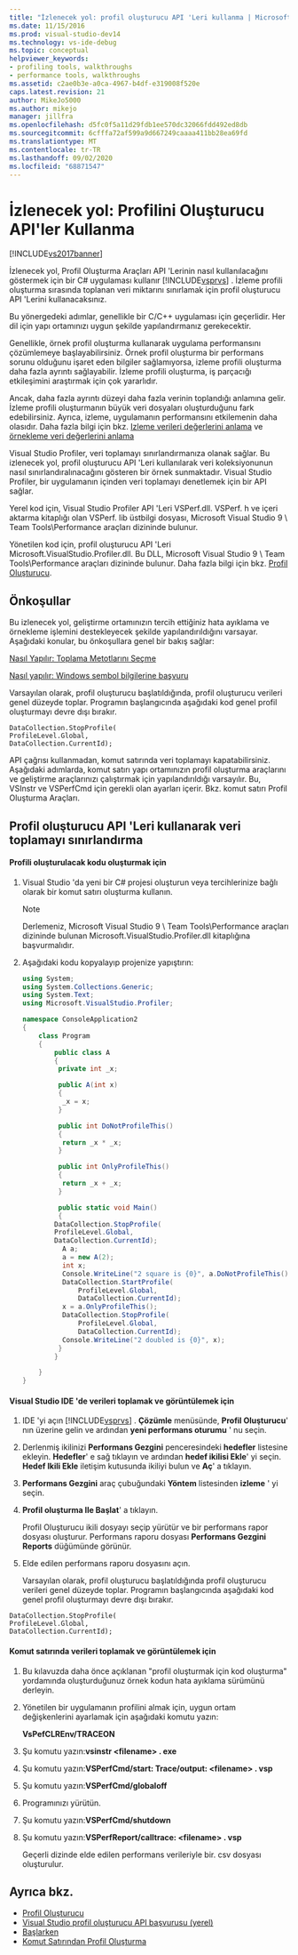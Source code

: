 ```yaml
---
title: "İzlenecek yol: profil oluşturucu API 'Leri kullanma | Microsoft Docs"
ms.date: 11/15/2016
ms.prod: visual-studio-dev14
ms.technology: vs-ide-debug
ms.topic: conceptual
helpviewer_keywords:
- profiling tools, walkthroughs
- performance tools, walkthroughs
ms.assetid: c2ae0b3e-a0ca-4967-b4df-e319008f520e
caps.latest.revision: 21
author: MikeJo5000
ms.author: mikejo
manager: jillfra
ms.openlocfilehash: d5fc0f5a11d29fdb1ee570dc32066fdd492ed8db
ms.sourcegitcommit: 6cfffa72af599a9d667249caaaa411bb28ea69fd
ms.translationtype: MT
ms.contentlocale: tr-TR
ms.lasthandoff: 09/02/2020
ms.locfileid: "68871547"
---
```

# <a name="walkthrough-using-profiler-apis"></a>İzlenecek yol: Profilini Oluşturucu API'ler Kullanma
[!INCLUDE[vs2017banner](../includes/vs2017banner.md)]

İzlenecek yol, Profil Oluşturma Araçları API 'Lerinin nasıl kullanılacağını göstermek için bir C# uygulaması kullanır [!INCLUDE[vsprvs](../includes/vsprvs-md.md)] . İzleme profili oluşturma sırasında toplanan veri miktarını sınırlamak için profil oluşturucu API 'Lerini kullanacaksınız.

 Bu yönergedeki adımlar, genellikle bir C/C++ uygulaması için geçerlidir. Her dil için yapı ortamınızı uygun şekilde yapılandırmanız gerekecektir.

 Genellikle, örnek profil oluşturma kullanarak uygulama performansını çözümlemeye başlayabilirsiniz. Örnek profil oluşturma bir performans sorunu olduğunu işaret eden bilgiler sağlamıyorsa, izleme profili oluşturma daha fazla ayrıntı sağlayabilir. İzleme profili oluşturma, iş parçacığı etkileşimini araştırmak için çok yararlıdır.

 Ancak, daha fazla ayrıntı düzeyi daha fazla verinin toplandığı anlamına gelir. İzleme profili oluşturmanın büyük veri dosyaları oluşturduğunu fark edebilirsiniz. Ayrıca, izleme, uygulamanın performansını etkilemenin daha olasıdır. Daha fazla bilgi için bkz. [Izleme verileri değerlerini anlama](../profiling/understanding-instrumentation-data-values.md) ve [örnekleme veri değerlerini anlama](../profiling/understanding-sampling-data-values.md)

 Visual Studio Profiler, veri toplamayı sınırlandırmanıza olanak sağlar. Bu izlenecek yol, profil oluşturucu API 'Leri kullanılarak veri koleksiyonunun nasıl sınırlandıralınacağını gösteren bir örnek sunmaktadır. Visual Studio Profiler, bir uygulamanın içinden veri toplamayı denetlemek için bir API sağlar.

 Yerel kod için, Visual Studio Profiler API 'Leri VSPerf.dll. VSPerf. h ve içeri aktarma kitaplığı olan VSPerf. lib üstbilgi dosyası, Microsoft Visual Studio 9 \ Team Tools\Performance araçları dizininde bulunur.

 Yönetilen kod için, profil oluşturucu API 'Leri Microsoft.VisualStudio.Profiler.dll. Bu DLL, Microsoft Visual Studio 9 \ Team Tools\Performance araçları dizininde bulunur. Daha fazla bilgi için bkz. [Profil Oluşturucu](/previous-versions/ms242704(v=vs.140)).

## <a name="prerequisites"></a>Önkoşullar
 Bu izlenecek yol, geliştirme ortamınızın tercih ettiğiniz hata ayıklama ve örnekleme işlemini destekleyecek şekilde yapılandırıldığını varsayar. Aşağıdaki konular, bu önkoşullara genel bir bakış sağlar:

 [Nasıl Yapılır: Toplama Metotlarını Seçme](../profiling/how-to-choose-collection-methods.md)

 [Nasıl yapılır: Windows sembol bilgilerine başvuru](../profiling/how-to-reference-windows-symbol-information.md)

 Varsayılan olarak, profil oluşturucu başlatıldığında, profil oluşturucu verileri genel düzeyde toplar. Programın başlangıcında aşağıdaki kod genel profil oluşturmayı devre dışı bırakır.

```
DataCollection.StopProfile(
ProfileLevel.Global,
DataCollection.CurrentId);
```

 API çağrısı kullanmadan, komut satırında veri toplamayı kapatabilirsiniz. Aşağıdaki adımlarda, komut satırı yapı ortamınızın profil oluşturma araçlarını ve geliştirme araçlarınızı çalıştırmak için yapılandırıldığı varsayılır. Bu, VSInstr ve VSPerfCmd için gerekli olan ayarları içerir. Bkz. komut satırı Profil Oluşturma Araçları.

## <a name="limiting-data-collection-using-profiler-apis"></a>Profil oluşturucu API 'Leri kullanarak veri toplamayı sınırlandırma

#### <a name="to-create-the-code-to-profile"></a>Profili oluşturulacak kodu oluşturmak için

1. Visual Studio 'da yeni bir C# projesi oluşturun veya tercihlerinize bağlı olarak bir komut satırı oluşturma kullanın.

    > [!NOTE]
    > Derlemeniz, Microsoft Visual Studio 9 \ Team Tools\Performance araçları dizininde bulunan Microsoft.VisualStudio.Profiler.dll kitaplığına başvurmalıdır.

2. Aşağıdaki kodu kopyalayıp projenize yapıştırın:

    ```csharp
    using System;
    using System.Collections.Generic;
    using System.Text;
    using Microsoft.VisualStudio.Profiler;

    namespace ConsoleApplication2
    {
        class Program
        {
            public class A
            {
             private int _x;

             public A(int x)
             {
              _x = x;
             }

             public int DoNotProfileThis()
             {
              return _x * _x;
             }

             public int OnlyProfileThis()
             {
              return _x + _x;
             }

             public static void Main()
             {
            DataCollection.StopProfile(
            ProfileLevel.Global,
            DataCollection.CurrentId);
              A a;
              a = new A(2);
              int x;
              Console.WriteLine("2 square is {0}", a.DoNotProfileThis());
              DataCollection.StartProfile(
                  ProfileLevel.Global,
                  DataCollection.CurrentId);
              x = a.OnlyProfileThis();
              DataCollection.StopProfile(
                  ProfileLevel.Global,
                  DataCollection.CurrentId);
              Console.WriteLine("2 doubled is {0}", x);
             }
            }

        }
    }
    ```

#### <a name="to-collect-and-view-data-in-the-visual-studio-ide"></a>Visual Studio IDE 'de verileri toplamak ve görüntülemek için

1. IDE 'yi açın [!INCLUDE[vsprvs](../includes/vsprvs-md.md)] . **Çözümle** menüsünde, **Profil Oluşturucu**' nın üzerine gelin ve ardından **yeni performans oturumu** ' nu seçin.

2. Derlenmiş ikilinizi **Performans Gezgini** penceresindeki **hedefler** listesine ekleyin. **Hedefler**' e sağ tıklayın ve ardından **hedef ikilisi Ekle**' yi seçin. **Hedef Ikili Ekle** iletişim kutusunda ikiliyi bulun ve **Aç**' a tıklayın.

3. **Performans Gezgini** araç çubuğundaki **Yöntem** listesinden **izleme** ' yi seçin.

4. **Profil oluşturma Ile Başlat**' a tıklayın.

    Profil Oluşturucu ikili dosyayı seçip yürütür ve bir performans rapor dosyası oluşturur. Performans raporu dosyası **Performans Gezgini** **Reports** düğümünde görünür.

5. Elde edilen performans raporu dosyasını açın.

   Varsayılan olarak, profil oluşturucu başlatıldığında profil oluşturucu verileri genel düzeyde toplar. Programın başlangıcında aşağıdaki kod genel profil oluşturmayı devre dışı bırakır.

```
DataCollection.StopProfile(
ProfileLevel.Global,
DataCollection.CurrentId);
```

#### <a name="to-collect-and-view-data-at-the-command-line"></a>Komut satırında verileri toplamak ve görüntülemek için

1. Bu kılavuzda daha önce açıklanan "profil oluşturmak için kod oluşturma" yordamında oluşturduğunuz örnek kodun hata ayıklama sürümünü derleyin.

2. Yönetilen bir uygulamanın profilini almak için, uygun ortam değişkenlerini ayarlamak için aşağıdaki komutu yazın:

     **VsPefCLREnv/TRACEON**

3. Şu komutu yazın:**vsinstr \<filename> . exe**

4. Şu komutu yazın:**VSPerfCmd/start: Trace/output: \<filename> . vsp**

5. Şu komutu yazın:**VSPerfCmd/globaloff**

6. Programınızı yürütün.

7. Şu komutu yazın:**VSPerfCmd/shutdown**

8. Şu komutu yazın:**VSPerfReport/calltrace: \<filename> . vsp**

     Geçerli dizinde elde edilen performans verileriyle bir. csv dosyası oluşturulur.

## <a name="see-also"></a>Ayrıca bkz.

- [Profil Oluşturucu](/previous-versions/ms242704(v=vs.140))
- [Visual Studio profil oluşturucu API başvurusu (yerel)](../profiling/visual-studio-profiler-api-reference-native.md)
- [Başlarken](../profiling/getting-started-with-performance-tools.md)
- [Komut Satırından Profil Oluşturma](../profiling/using-the-profiling-tools-from-the-command-line.md)